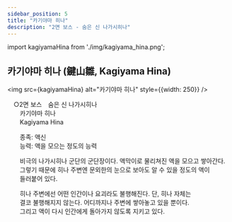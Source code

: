 ```yaml
---
sidebar_position: 5
title: "카기야마 히나"
description: "2면 보스 - 숨은 신 나가시히나"
---
```


import kagiyamaHina from './img/kagiyama_hina.png';

## 카기야마 히나 (鍵山雛, Kagiyama Hina)

<img src={kagiyamaHina} alt="카기야마 히나" style={{width: 250}} />

　○2면 보스　숨은 신 나가시히나  
　　카기야마 히나  
　　Kagiyama Hina  

　　종족: 액신  
　　능력: 액을 모으는 정도의 능력  

　　비극의 나가시히나 군단의 군단장이다. 액막이로 물리쳐진 액을 모으고 쌓아간다.  
　　그렇기 때문에 히나 주변엔 문외한의 눈으로 보아도 알 수 있을 정도의 액이  
　　들러붙어 있다.  

　　히나 주변에선 어떤 인간이나 요괴라도 불행해진다. 단, 히나 자체는  
　　결코 불행해지지 않는다. 어디까지나 주변에 쌓아놓고 있을 뿐이다.  
　　그리고 액이 다시 인간에게 돌아가지 않도록 지키고 있다.  
